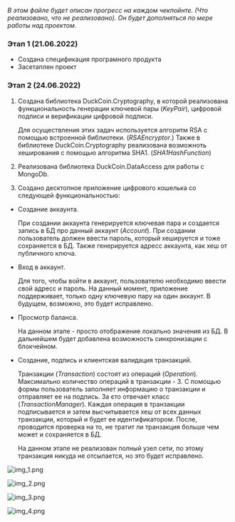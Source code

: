 ﻿_В этом файле будет описан прогресс на каждом чекпойнте. (Что реализовано, что не реализовано). 
Он будет дополняться по мере работы над проектом._

### Этап 1 (21.06.2022)

- Создана спецификация програмного продукта
- Засетаплен проект

### Этап 2 (24.06.2022)

1. Создана библиотека DuckCoin.Cryptography, в которой реализована 
   функциональность генерации ключевой пары (_KeyPair_), цифровой подписи
   и верификации цифровой подписи. 
   
   Для осуществления этих задач используется
   алгоритм RSA с помощью встроенной библиотеки. (_RSAEncryptor_.)
   Также в библиотеке DuckCoin.Cryptography реализована возможноть 
   хеширования с помощью алгоритма SHA1. (_SHA1HashFunction_)
   

2. Реализована библиотека DuckCoin.DataAccess для работы с MongoDb.


3. Создано десктопное приложение цифрового кошелька со следующей функциональностью:
- Создание аккаунта. 
  
   При создании аккаунта генерируется ключевая пара и создается
     запись в БД про данный аккаунт (_Account_). При создании пользователь должен ввести пароль, 
     который хешируется и тоже сохраняется в БД. Также генерируется адресс аккаунта,
     как хеш от публичного ключа.
   

- Вход в аккаунт. 
  
   Для того, чтобы войти в аккаунт, пользователю необходимо ввести 
   свой адресс и пароль. На данный момент, приложение поддерживает, только одну
     ключевую пару на один аккаунт. В будущем, возможно, это будет исправлено.


- Просмотр баланса.
  
   На данном этапе - просто отображение локально значения из БД. 
  В дальнейшем будет добавлена возможность синхронизации с блокчейном.
  

- Создание, подпись и клиентская валидация транзакций.

   Транзакции (_Transaction_) состоят из операций (_Operation_). 
  Максимально количество операций в транзакции - 3. 
  С помощью формы пользователь заполняет информацию о транзакции и отправляет ее 
  на подпись. За єто отвечает класс (_TransactionManager_). Каждая операция в 
  транзакции подписывается и затем высчитывается хеш от всех данных 
  транзакции, который и будет ее идентификатором.
  После, проводится проверка на то, не тратит ли транзакция больше чем может и 
  сохраняется в БД.
  
   На данном этапе не реализован полный узел сети, по этому транзакция 
  никуда не отсылается, но это будет исправлено.
  
![img_1.png](img_1.png)

![img_2.png](img_2.png)

![img_3.png](img_3.png)

![img_4.png](img_4.png)